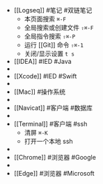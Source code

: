 - [[Logseq]] #笔记 #双链笔记
	- 本页面搜索 `⌘-F`
	- 全局搜索或创建文件 `⇧⌘-F`
	- 全局指令搜索 `⇧⌘-P`
	- 运行 [[Git]] 命令 `⇧⌘-1`
	- 关闭/显示设置 `t s`
- [[IDEA]] #IED #Java
-
- [[Xcode]] #IED #Swift
-
- [[Mac]] #操作系统
-
- [[Navicat]] #客户端 #数据库
-
- [[Terminal]] #客户端 #ssh
	- 清屏 `⌘-K`
	- 打开一个本地 ssh
-
- [[Chrome]] #浏览器 #Google
-
- [[Edge]] #浏览器 #Microsoft